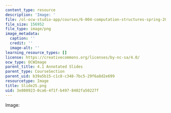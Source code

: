 ```yaml
---
content_type: resource
description: 'Image: '
file: /ol-ocw-studio-app/courses/6-004-computation-structures-spring-2017/3e8009230ca64f1fb4978402fa50227f_Slide25.png
file_size: 156952
file_type: image/png
image_metadata:
  caption: ''
  credit: ''
  image-alt: ''
learning_resource_types: []
license: https://creativecommons.org/licenses/by-nc-sa/4.0/
ocw_type: OCWImage
parent_title: 4.1 Annotated Slides
parent_type: CourseSection
parent_uid: b39a5b15-c1c8-c348-7bc5-29f6a8d2e699
resourcetype: Image
title: Slide25.png
uid: 3e800923-0ca6-4f1f-b497-8402fa50227f
---
```

Image: 